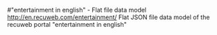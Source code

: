 #"entertainment in english" - Flat file data model
http://en.recuweb.com/entertainment/
Flat JSON file data model of the recuweb portal "entertainment in english"
